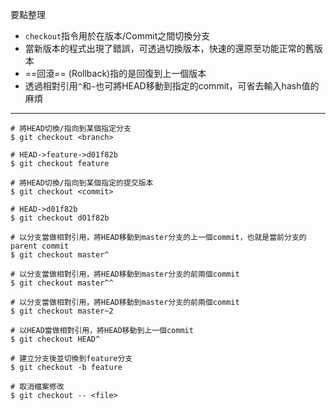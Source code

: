 要點整理
- `checkout`指令用於在版本/Commit之間切換分支
- 當新版本的程式出現了錯誤，可透過切換版本，快速的還原至功能正常的舊版本
- ==回滾== (Rollback)指的是回復到上一個版本
- 透過相對引用`^`和`~`也可將HEAD移動到指定的commit，可省去輸入hash值的麻煩

---

```
# 將HEAD切換/指向到某個指定分支
$ git checkout <branch>

# HEAD->feature->d01f82b
$ git checkout feature
```

```
# 將HEAD切換/指向到某個指定的提交版本
$ git checkout <commit>

# HEAD->d01f82b
$ git checkout d01f82b
```

```
# 以分支當做相對引用，將HEAD移動到master分支的上一個commit，也就是當前分支的parent commit
$ git checkout master^

# 以分支當做相對引用，將HEAD移動到master分支的前兩個commit
$ git checkout master^^
```

```
# 以分支當做相對引用，將HEAD移動到master分支的前兩個commit
$ git checkout master~2
```

```
# 以HEAD當做相對引用，將HEAD移動到上一個commit
$ git checkout HEAD^
```

```
# 建立分支後並切換到feature分支
$ git checkout -b feature
```

```
# 取消檔案修改
$ git checkout -- <file>
```
